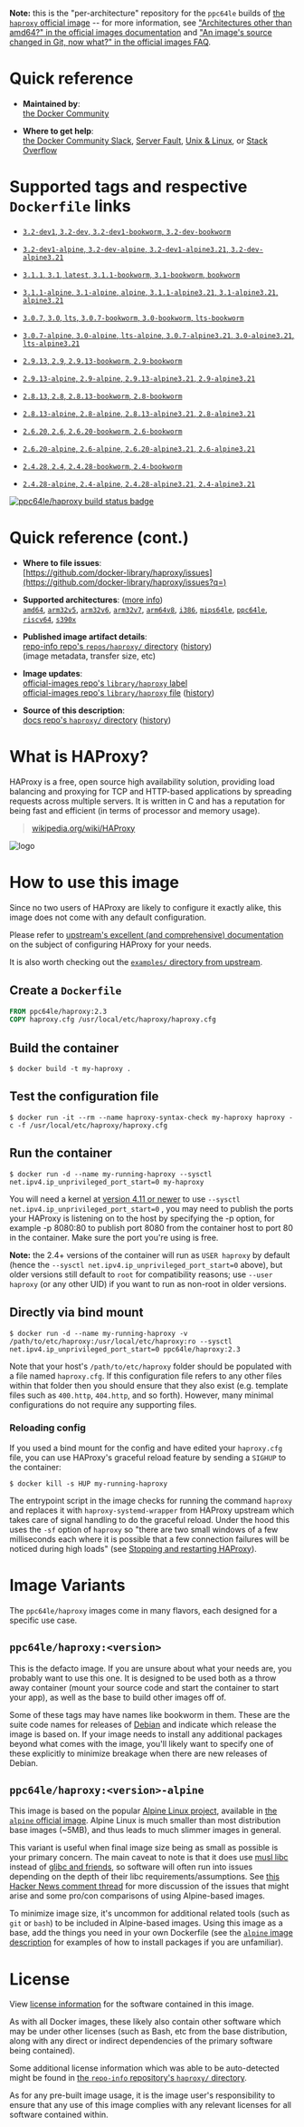 <!--

********************************************************************************

WARNING:

    DO NOT EDIT "haproxy/README.md"

    IT IS AUTO-GENERATED

    (from the other files in "haproxy/" combined with a set of templates)

********************************************************************************

-->

**Note:** this is the "per-architecture" repository for the `ppc64le` builds of [the `haproxy` official image](https://hub.docker.com/_/haproxy) -- for more information, see ["Architectures other than amd64?" in the official images documentation](https://github.com/docker-library/official-images#architectures-other-than-amd64) and ["An image's source changed in Git, now what?" in the official images FAQ](https://github.com/docker-library/faq#an-images-source-changed-in-git-now-what).

# Quick reference

-	**Maintained by**:  
	[the Docker Community](https://github.com/docker-library/haproxy)

-	**Where to get help**:  
	[the Docker Community Slack](https://dockr.ly/comm-slack), [Server Fault](https://serverfault.com/help/on-topic), [Unix & Linux](https://unix.stackexchange.com/help/on-topic), or [Stack Overflow](https://stackoverflow.com/help/on-topic)

# Supported tags and respective `Dockerfile` links

-	[`3.2-dev1`, `3.2-dev`, `3.2-dev1-bookworm`, `3.2-dev-bookworm`](https://github.com/docker-library/haproxy/blob/98981317e3520043f10841a76e8c0f691b29037d/3.2/Dockerfile)

-	[`3.2-dev1-alpine`, `3.2-dev-alpine`, `3.2-dev1-alpine3.21`, `3.2-dev-alpine3.21`](https://github.com/docker-library/haproxy/blob/34494c3b5479daab25cc47dd4790d93dfaebe9ac/3.2/alpine/Dockerfile)

-	[`3.1.1`, `3.1`, `latest`, `3.1.1-bookworm`, `3.1-bookworm`, `bookworm`](https://github.com/docker-library/haproxy/blob/dc5f5ce22146dc39f7597ab9f857f0408622c8d8/3.1/Dockerfile)

-	[`3.1.1-alpine`, `3.1-alpine`, `alpine`, `3.1.1-alpine3.21`, `3.1-alpine3.21`, `alpine3.21`](https://github.com/docker-library/haproxy/blob/34494c3b5479daab25cc47dd4790d93dfaebe9ac/3.1/alpine/Dockerfile)

-	[`3.0.7`, `3.0`, `lts`, `3.0.7-bookworm`, `3.0-bookworm`, `lts-bookworm`](https://github.com/docker-library/haproxy/blob/f0dc84e9e09aa9aa758e6f9340ee0ab3b440930d/3.0/Dockerfile)

-	[`3.0.7-alpine`, `3.0-alpine`, `lts-alpine`, `3.0.7-alpine3.21`, `3.0-alpine3.21`, `lts-alpine3.21`](https://github.com/docker-library/haproxy/blob/34494c3b5479daab25cc47dd4790d93dfaebe9ac/3.0/alpine/Dockerfile)

-	[`2.9.13`, `2.9`, `2.9.13-bookworm`, `2.9-bookworm`](https://github.com/docker-library/haproxy/blob/0c1da312a638ecef78b17c6919ec9780bc1f75e9/2.9/Dockerfile)

-	[`2.9.13-alpine`, `2.9-alpine`, `2.9.13-alpine3.21`, `2.9-alpine3.21`](https://github.com/docker-library/haproxy/blob/34494c3b5479daab25cc47dd4790d93dfaebe9ac/2.9/alpine/Dockerfile)

-	[`2.8.13`, `2.8`, `2.8.13-bookworm`, `2.8-bookworm`](https://github.com/docker-library/haproxy/blob/ff4e3ce324778f1c2b65d6d61ddbf00c0b51793b/2.8/Dockerfile)

-	[`2.8.13-alpine`, `2.8-alpine`, `2.8.13-alpine3.21`, `2.8-alpine3.21`](https://github.com/docker-library/haproxy/blob/34494c3b5479daab25cc47dd4790d93dfaebe9ac/2.8/alpine/Dockerfile)

-	[`2.6.20`, `2.6`, `2.6.20-bookworm`, `2.6-bookworm`](https://github.com/docker-library/haproxy/blob/a0cdd805ad2cccf3400fb99dd18d0f49579d1cf4/2.6/Dockerfile)

-	[`2.6.20-alpine`, `2.6-alpine`, `2.6.20-alpine3.21`, `2.6-alpine3.21`](https://github.com/docker-library/haproxy/blob/34494c3b5479daab25cc47dd4790d93dfaebe9ac/2.6/alpine/Dockerfile)

-	[`2.4.28`, `2.4`, `2.4.28-bookworm`, `2.4-bookworm`](https://github.com/docker-library/haproxy/blob/a59d80d27242e98cb3fa234e5fa9c81a3968be18/2.4/Dockerfile)

-	[`2.4.28-alpine`, `2.4-alpine`, `2.4.28-alpine3.21`, `2.4-alpine3.21`](https://github.com/docker-library/haproxy/blob/34494c3b5479daab25cc47dd4790d93dfaebe9ac/2.4/alpine/Dockerfile)

[![ppc64le/haproxy build status badge](https://img.shields.io/jenkins/s/https/doi-janky.infosiftr.net/job/multiarch/job/ppc64le/job/haproxy.svg?label=ppc64le/haproxy%20%20build%20job)](https://doi-janky.infosiftr.net/job/multiarch/job/ppc64le/job/haproxy/)

# Quick reference (cont.)

-	**Where to file issues**:  
	[https://github.com/docker-library/haproxy/issues](https://github.com/docker-library/haproxy/issues?q=)

-	**Supported architectures**: ([more info](https://github.com/docker-library/official-images#architectures-other-than-amd64))  
	[`amd64`](https://hub.docker.com/r/amd64/haproxy/), [`arm32v5`](https://hub.docker.com/r/arm32v5/haproxy/), [`arm32v6`](https://hub.docker.com/r/arm32v6/haproxy/), [`arm32v7`](https://hub.docker.com/r/arm32v7/haproxy/), [`arm64v8`](https://hub.docker.com/r/arm64v8/haproxy/), [`i386`](https://hub.docker.com/r/i386/haproxy/), [`mips64le`](https://hub.docker.com/r/mips64le/haproxy/), [`ppc64le`](https://hub.docker.com/r/ppc64le/haproxy/), [`riscv64`](https://hub.docker.com/r/riscv64/haproxy/), [`s390x`](https://hub.docker.com/r/s390x/haproxy/)

-	**Published image artifact details**:  
	[repo-info repo's `repos/haproxy/` directory](https://github.com/docker-library/repo-info/blob/master/repos/haproxy) ([history](https://github.com/docker-library/repo-info/commits/master/repos/haproxy))  
	(image metadata, transfer size, etc)

-	**Image updates**:  
	[official-images repo's `library/haproxy` label](https://github.com/docker-library/official-images/issues?q=label%3Alibrary%2Fhaproxy)  
	[official-images repo's `library/haproxy` file](https://github.com/docker-library/official-images/blob/master/library/haproxy) ([history](https://github.com/docker-library/official-images/commits/master/library/haproxy))

-	**Source of this description**:  
	[docs repo's `haproxy/` directory](https://github.com/docker-library/docs/tree/master/haproxy) ([history](https://github.com/docker-library/docs/commits/master/haproxy))

# What is HAProxy?

HAProxy is a free, open source high availability solution, providing load balancing and proxying for TCP and HTTP-based applications by spreading requests across multiple servers. It is written in C and has a reputation for being fast and efficient (in terms of processor and memory usage).

> [wikipedia.org/wiki/HAProxy](https://en.wikipedia.org/wiki/HAProxy)

![logo](https://raw.githubusercontent.com/docker-library/docs/4da3e2446a4c257c3a32faac6256bee81f770316/haproxy/logo.png)

# How to use this image

Since no two users of HAProxy are likely to configure it exactly alike, this image does not come with any default configuration.

Please refer to [upstream's excellent (and comprehensive) documentation](https://docs.haproxy.org/) on the subject of configuring HAProxy for your needs.

It is also worth checking out the [`examples/` directory from upstream](http://git.haproxy.org/?p=haproxy-2.3.git;a=tree;f=examples).

## Create a `Dockerfile`

```dockerfile
FROM ppc64le/haproxy:2.3
COPY haproxy.cfg /usr/local/etc/haproxy/haproxy.cfg
```

## Build the container

```console
$ docker build -t my-haproxy .
```

## Test the configuration file

```console
$ docker run -it --rm --name haproxy-syntax-check my-haproxy haproxy -c -f /usr/local/etc/haproxy/haproxy.cfg
```

## Run the container

```console
$ docker run -d --name my-running-haproxy --sysctl net.ipv4.ip_unprivileged_port_start=0 my-haproxy
```

You will need a kernel at [version 4.11 or newer](https://github.com/moby/moby/issues/8460#issuecomment-312459310) to use `--sysctl net.ipv4.ip_unprivileged_port_start=0` , you may need to publish the ports your HAProxy is listening on to the host by specifying the -p option, for example -p 8080:80 to publish port 8080 from the container host to port 80 in the container. Make sure the port you're using is free.

**Note:** the 2.4+ versions of the container will run as `USER haproxy` by default (hence the `--sysctl net.ipv4.ip_unprivileged_port_start=0` above), but older versions still default to `root` for compatibility reasons; use `--user haproxy` (or any other UID) if you want to run as non-root in older versions.

## Directly via bind mount

```console
$ docker run -d --name my-running-haproxy -v /path/to/etc/haproxy:/usr/local/etc/haproxy:ro --sysctl net.ipv4.ip_unprivileged_port_start=0 ppc64le/haproxy:2.3
```

Note that your host's `/path/to/etc/haproxy` folder should be populated with a file named `haproxy.cfg`. If this configuration file refers to any other files within that folder then you should ensure that they also exist (e.g. template files such as `400.http`, `404.http`, and so forth). However, many minimal configurations do not require any supporting files.

### Reloading config

If you used a bind mount for the config and have edited your `haproxy.cfg` file, you can use HAProxy's graceful reload feature by sending a `SIGHUP` to the container:

```console
$ docker kill -s HUP my-running-haproxy
```

The entrypoint script in the image checks for running the command `haproxy` and replaces it with `haproxy-systemd-wrapper` from HAProxy upstream which takes care of signal handling to do the graceful reload. Under the hood this uses the `-sf` option of `haproxy` so "there are two small windows of a few milliseconds each where it is possible that a few connection failures will be noticed during high loads" (see [Stopping and restarting HAProxy](http://www.haproxy.org/download/2.3/doc/management.txt)).

# Image Variants

The `ppc64le/haproxy` images come in many flavors, each designed for a specific use case.

## `ppc64le/haproxy:<version>`

This is the defacto image. If you are unsure about what your needs are, you probably want to use this one. It is designed to be used both as a throw away container (mount your source code and start the container to start your app), as well as the base to build other images off of.

Some of these tags may have names like bookworm in them. These are the suite code names for releases of [Debian](https://wiki.debian.org/DebianReleases) and indicate which release the image is based on. If your image needs to install any additional packages beyond what comes with the image, you'll likely want to specify one of these explicitly to minimize breakage when there are new releases of Debian.

## `ppc64le/haproxy:<version>-alpine`

This image is based on the popular [Alpine Linux project](https://alpinelinux.org), available in [the `alpine` official image](https://hub.docker.com/_/alpine). Alpine Linux is much smaller than most distribution base images (~5MB), and thus leads to much slimmer images in general.

This variant is useful when final image size being as small as possible is your primary concern. The main caveat to note is that it does use [musl libc](https://musl.libc.org) instead of [glibc and friends](https://www.etalabs.net/compare_libcs.html), so software will often run into issues depending on the depth of their libc requirements/assumptions. See [this Hacker News comment thread](https://news.ycombinator.com/item?id=10782897) for more discussion of the issues that might arise and some pro/con comparisons of using Alpine-based images.

To minimize image size, it's uncommon for additional related tools (such as `git` or `bash`) to be included in Alpine-based images. Using this image as a base, add the things you need in your own Dockerfile (see the [`alpine` image description](https://hub.docker.com/_/alpine/) for examples of how to install packages if you are unfamiliar).

# License

View [license information](http://www.haproxy.org/download/1.5/doc/LICENSE) for the software contained in this image.

As with all Docker images, these likely also contain other software which may be under other licenses (such as Bash, etc from the base distribution, along with any direct or indirect dependencies of the primary software being contained).

Some additional license information which was able to be auto-detected might be found in [the `repo-info` repository's `haproxy/` directory](https://github.com/docker-library/repo-info/tree/master/repos/haproxy).

As for any pre-built image usage, it is the image user's responsibility to ensure that any use of this image complies with any relevant licenses for all software contained within.
